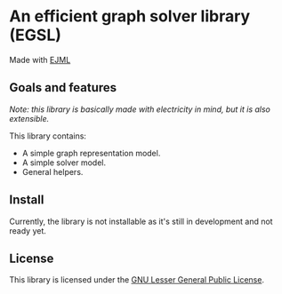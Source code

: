 # An efficient graph solver library (EGSL)

Made with [EJML](http://ejml.org)

## Goals and features

*Note: this library is basically made with electricity in mind, but it is also extensible.*

This library contains:
- A simple graph representation model.
- A simple solver model.
- General helpers.

## Install

Currently, the library is not installable as it's still in development and not ready yet.

## License

This library is licensed under the [GNU Lesser General Public License](LICENSE).
